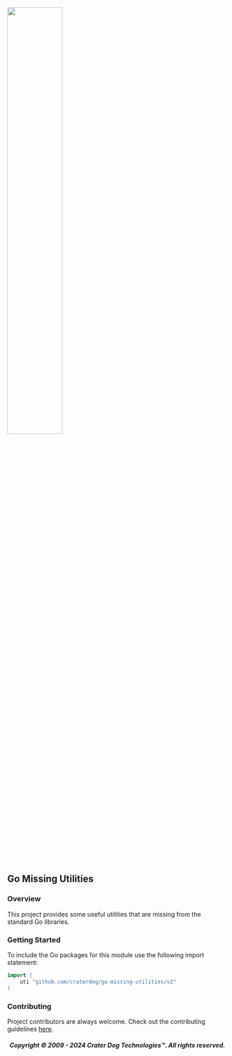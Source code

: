 <img src="https://craterdog.com/images/CraterDog.png" width="50%">

## Go Missing Utilities

### Overview
This project provides some useful utilities that are missing from the standard
Go libraries.

### Getting Started
To include the Go packages for this module use the following import statement:
```go
import (
	uti "github.com/craterdog/go-missing-utilities/v2"
)
```

### Contributing
Project contributors are always welcome. Check out the contributing guidelines
[here](https://github.com/craterdog/go-missing-utilities/blob/main/.github/CONTRIBUTING.md).

<H5 align="center"> Copyright © 2009 - 2024  Crater Dog Technologies™. All rights reserved. </H5>
